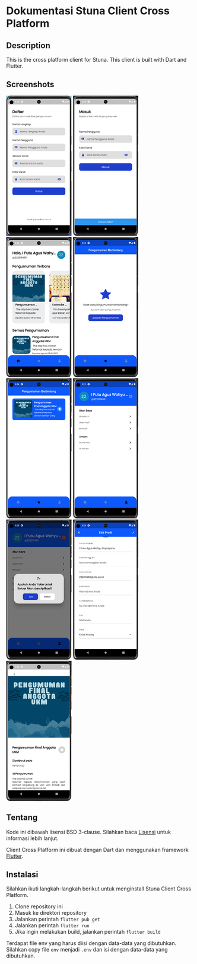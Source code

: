 # Dokumentasi Stuna Client Cross Platform

## Description

This is the cross platform client for Stuna. This client is built with Dart and Flutter.

## Screenshots

![1](docs/1.png)
![2](docs/2.png)
![3](docs/3.png)
![4](docs/4.png)
![5](docs/5.png)
![6](docs/6.png)
![7](docs/7.png)
![8](docs/8.png)
![9](docs/9.png)


## Tentang

Kode ini dibawah lisensi BSD 3-clause. Silahkan baca [Lisensi](LICENSE) untuk informasi lebih lanjut.

Client Cross Platform ini dibuat dengan Dart dan menggunakan framework [Flutter](https://flutter.dev/).

## Instalasi

Silahkan ikuti langkah-langkah berikut untuk menginstall Stuna Client Cross Platform.

1. Clone repository ini
2. Masuk ke direktori repository
3. Jalankan perintah `flutter pub get`
4. Jalankan perintah `flutter run`
5. Jika ingin melakukan build, jalankan perintah `flutter build`

Terdapat file env yang harus diisi dengan data-data yang dibutuhkan. Silahkan copy file `env` menjadi `.env` dan isi dengan data-data yang dibutuhkan.

